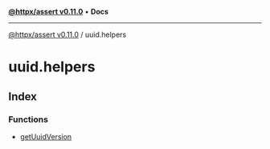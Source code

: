[**@httpx/assert v0.11.0**](../README.md) • **Docs**

***

[@httpx/assert v0.11.0](../README.md) / uuid.helpers

# uuid.helpers

## Index

### Functions

- [getUuidVersion](functions/getUuidVersion.md)
